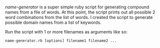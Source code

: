 *name-generator* is a super simple ruby script for generating compound names from a file of words.  At this point, the script prints out all possible 2 word combinations from the list of words.  I created the script to generate possible domain names from a list of keywords.

Run the script with 1 or more filenames as arguments like so:

```
name-generator.rb [options] filename1 filename2 ...
```

